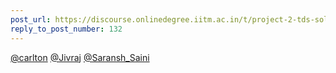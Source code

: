 ```yaml
---
post_url: https://discourse.onlinedegree.iitm.ac.in/t/project-2-tds-solver-discussion-thread/169029/141
reply_to_post_number: 132
---
```

[@carlton](/u/carlton) [@Jivraj](/u/jivraj) [@Saransh\_Saini](/u/saransh_saini)
